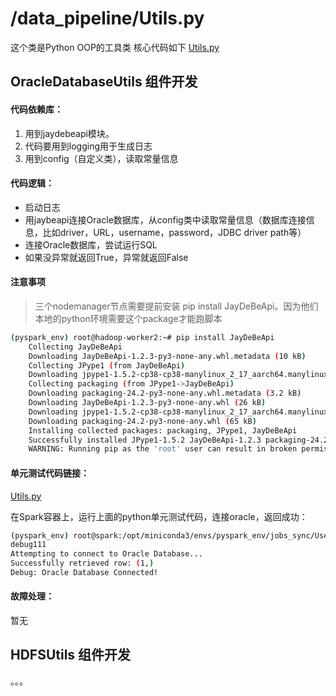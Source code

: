 # /data_pipeline/Utils.py

这个类是Python OOP的工具类
核心代码如下
[Utils.py](../../../../data_pipeline/utils.py)

## OracleDatabaseUtils 组件开发

#### 代码依赖库：

1. 用到jaydebeapi模块。
2. 代码要用到logging用于生成日志
3. 用到config（自定义类），读取常量信息

#### 代码逻辑：

- 启动日志
- 用jaybeapi连接Oracle数据库，从config类中读取常量信息（数据库连接信息，比如driver，URL，username，password，JDBC driver path等）
- 连接Oracle数据库，尝试运行SQL
- 如果没异常就返回True，异常就返回False

#### 注意事项

> 三个nodemanager节点需要提前安装 pip install JayDeBeApi。因为他们本地的python环境需要这个package才能跑脚本

```bash
(pyspark_env) root@hadoop-worker2:~# pip install JayDeBeApi
    Collecting JayDeBeApi
    Downloading JayDeBeApi-1.2.3-py3-none-any.whl.metadata (10 kB)
    Collecting JPype1 (from JayDeBeApi)
    Downloading jpype1-1.5.2-cp38-cp38-manylinux_2_17_aarch64.manylinux2014_aarch64.whl.metadata (4.9 kB)
    Collecting packaging (from JPype1->JayDeBeApi)
    Downloading packaging-24.2-py3-none-any.whl.metadata (3.2 kB)
    Downloading JayDeBeApi-1.2.3-py3-none-any.whl (26 kB)
    Downloading jpype1-1.5.2-cp38-cp38-manylinux_2_17_aarch64.manylinux2014_aarch64.whl (467 kB)
    Downloading packaging-24.2-py3-none-any.whl (65 kB)
    Installing collected packages: packaging, JPype1, JayDeBeApi
    Successfully installed JPype1-1.5.2 JayDeBeApi-1.2.3 packaging-24.2
    WARNING: Running pip as the 'root' user can result in broken permissions and conflicting behaviour with the system package manager, possibly rendering your system unusable.It is recommended to use a virtual environment instead: https://pip.pypa.io/warnings/venv. Use the --root-user-action option if you know what you are doing and want to suppress this warning.
```

#### 单元测试代码链接：

[Utils.py](../../../../test/unit_test/data_pipeline/test_oracle_connect.py)

在Spark容器上，运行上面的python单元测试代码，连接oracle，返回成功：

```bash
(pyspark_env) root@spark:/opt/miniconda3/envs/pyspark_env/jobs_sync/Users/smars/Developer/big-data-engineering-project1/test/unit_test/data_pipeline# python test_oracle_connect.py 
debug111
Attempting to connect to Oracle Database...
Successfully retrieved row: (1,)
Debug: Oracle Database Connected!
```

#### 故障处理：
暂无

## HDFSUtils  组件开发

。。。